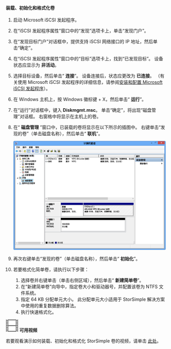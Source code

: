 <!--author=SharS last changed: 9/17/15-->

#### <a name="to-mount-initialize-and-format-a-volume"></a>装载、初始化和格式化卷
1. 启动 Microsoft iSCSI 发起程序。
2. 在“iSCSI 发起程序属性”窗口中的“发现”选项卡上，单击“发现门户”。
3. 在“发现目标门户”对话框中，提供支持 iSCSI 网络接口的 IP 地址，然后单击“确定”。 
4. 在“iSCSI 发起程序属性”窗口中的“目标”选项卡上，找到“已发现目标”。 设备状态应显示为 **非活动**。
5. 选择目标设备，然后单击“ **连接**”。 设备连接后，状态应更改为 **已连接**。 （有关使用 Microsoft iSCSI 发起程序的详细信息，请参阅[安装和配置 Microsoft iSCSI 发起程序][1]）。
6. 在 Windows 主机上，按 Windows 徽标键 + X，然后单击“ **运行**”。 
7. 在“运行”对话框中，键入 **Diskmgmt.msc**。 单击“确定”，将出现“磁盘管理”对话框。 右窗格中将显示在主机上的卷。
8. 在“ **磁盘管理** ”窗口中，已装载的卷将显示在以下所示的插图中。 右键单击“发现的卷”（单击磁盘名称），然后单击“ **联机**”。
   
     ![初始化格式化卷](./media/storsimple-mount-initialize-format-volume/HCS_InitializeFormatVolume-include.png) 
9. 再次右键单击“发现的卷”（单击磁盘名称），然后单击“ **初始化**”。
10. 若要格式化简单卷，请执行以下步骤：
    
    1. 选择卷并右键单击（单击右侧区域），然后单击“ **新建简单卷**”。
    2. 在“新建简单卷”向导中，指定卷大小和驱动器号，并配置该卷为 NTFS 文件系统。
    3. 指定 64 KB 分配单元大小。 此分配单元大小适用于 StorSimple 解决方案中使用的重复数据删除算法。
    4. 执行快速格式化。

![可用视频](./media/storsimple-mount-initialize-format-volume/Video_icon.png) **可用视频**

若要观看演示如何装载、初始化和格式化 StorSimple 卷的视频，请单击 [此处](https://azure.microsoft.com/documentation/videos/mount-initialize-and-format-a-storsimple-volume/)。

<!--Link references-->
[1]: https://technet.microsoft.com/library/ee338480(WS.10).aspx


<!--HONumber=Nov16_HO2-->


